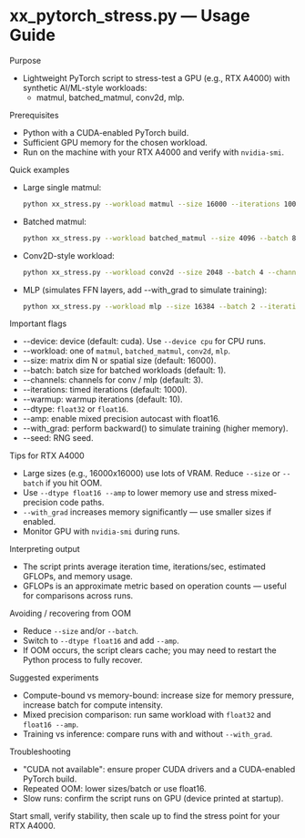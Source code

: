 # xx_pytorch_stress.py — Usage Guide

Purpose
- Lightweight PyTorch script to stress-test a GPU (e.g., RTX A4000) with synthetic AI/ML-style workloads:
  - matmul, batched_matmul, conv2d, mlp.

Prerequisites
- Python with a CUDA-enabled PyTorch build.
- Sufficient GPU memory for the chosen workload.
- Run on the machine with your RTX A4000 and verify with `nvidia-smi`.

Quick examples
- Large single matmul:
  ```bash
  python xx_stress.py --workload matmul --size 16000 --iterations 100 --warmup 5
  ```
- Batched matmul:
  ```bash
  python xx_stress.py --workload batched_matmul --size 4096 --batch 8 --iterations 200
  ```
- Conv2D-style workload:
  ```bash
  python xx_stress.py --workload conv2d --size 2048 --batch 4 --channels 64 --iterations 100
  ```
- MLP (simulates FFN layers, add --with_grad to simulate training):
  ```bash
  python xx_stress.py --workload mlp --size 16384 --batch 2 --iterations 50 --with_grad
  ```

Important flags
- --device: device (default: cuda). Use `--device cpu` for CPU runs.
- --workload: one of `matmul`, `batched_matmul`, `conv2d`, `mlp`.
- --size: matrix dim N or spatial size (default: 16000).
- --batch: batch size for batched workloads (default: 1).
- --channels: channels for conv / mlp (default: 3).
- --iterations: timed iterations (default: 1000).
- --warmup: warmup iterations (default: 10).
- --dtype: `float32` or `float16`.
- --amp: enable mixed precision autocast with float16.
- --with_grad: perform backward() to simulate training (higher memory).
- --seed: RNG seed.

Tips for RTX A4000
- Large sizes (e.g., 16000x16000) use lots of VRAM. Reduce `--size` or `--batch` if you hit OOM.
- Use `--dtype float16 --amp` to lower memory use and stress mixed-precision code paths.
- `--with_grad` increases memory significantly — use smaller sizes if enabled.
- Monitor GPU with `nvidia-smi` during runs.

Interpreting output
- The script prints average iteration time, iterations/sec, estimated GFLOPs, and memory usage.
- GFLOPs is an approximate metric based on operation counts — useful for comparisons across runs.

Avoiding / recovering from OOM
- Reduce `--size` and/or `--batch`.
- Switch to `--dtype float16` and add `--amp`.
- If OOM occurs, the script clears cache; you may need to restart the Python process to fully recover.

Suggested experiments
- Compute-bound vs memory-bound: increase size for memory pressure, increase batch for compute intensity.
- Mixed precision comparison: run same workload with `float32` and `float16 --amp`.
- Training vs inference: compare runs with and without `--with_grad`.

Troubleshooting
- "CUDA not available": ensure proper CUDA drivers and a CUDA-enabled PyTorch build.
- Repeated OOM: lower sizes/batch or use float16.
- Slow runs: confirm the script runs on GPU (device printed at startup).

Start small, verify stability, then scale up to find the stress point for your RTX A4000.
